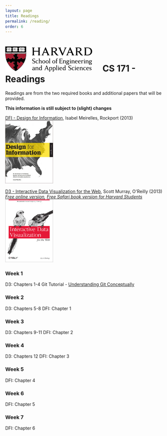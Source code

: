 ```yaml
---
layout: page
title: Readings
permalink: /reading/
order: 6
---
```


# ![](i/seas.png) &nbsp; &nbsp; CS 171 - Readings

Readings are from the two required books and additional papers that will be provided. 

**This information is still subject to (slight) changes**

[DFI - Design for Information](http://www.amazon.com/Design-Information-Isabel-Meirelles/dp/1592538061), Isabel Meirelles, Rockport (2013)
![](i/design_for_information.jpg)

[D3 - Interactive Data Visualization for the Web](http://www.amazon.com/Interactive-Data-Visualization-Scott-Murray-ebook/dp/B00BSG68UQ), Scott Murray, O'Reilly (2013)
*[Free online version](http://chimera.labs.oreilly.com/books/1230000000345), [Free Safari book version for Harvard Students](http://my.safaribooksonline.com/book/web-design-and-development/9781449340223)*
![](i/interactive_data_visualization.jpg)

### Week 1
D3: Chapters 1-4
Git Tutorial - [Understanding Git Conceptually](http://www.sbf5.com/~cduan/technical/git/)

### Week 2
D3: Chapters 5-8
DFI: Chapter 1

### Week 3
D3: Chapters 9-11
DFI: Chapter 2

### Week 4
D3: Chapters 12
DFI: Chapter 3

### Week 5
DFI: Chapter 4

### Week 6
DFI: Chapter 5

### Week 7
DFI: Chapter 6
